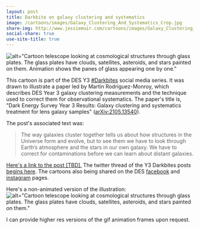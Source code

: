 ```yaml
---
layout: post
title: Darkbite on galaxy clustering and systematics
image: /cartoons/images/Galaxy_Clustering_And_Systematics_Crop.jpg
share-img: http://www.jessiemuir.com/cartoons/images/Galaxy_Clustering_And_Systematics_Crop.jpg
social-share: true
use-site-title: true
---
```


![alt="Cartoon telescope looking at cosmological structures through glass plates. The glass plates have clouds, satellites, asteroids, and stars painted on them. Animation shows the panes of glass appearing one by one."](/cartoons/images/Galaxy_Clustering_And_Systematics_For_Gif_Low_Res.gif)

This cartoon is part of the DES Y3 [#Darkbites](https://twitter.com/hashtag/darkbites?src=hashtag_click) social media series. It was drawn to illustrate a paper led by Martin Rodriguez-Monroy, which describes DES Year 3 galaxy clustering measurements and the technique used to correct them for observational systematics.  The paper's title is, "Dark Energy Survey Year 3 Results: Galaxy clustering and systematics treatment for lens galaxy samples" ([arXiv:2105.13540](https://arxiv.org/abs/2105.13540)).

The post's associated text was:

> The way galaxies cluster together tells us about how structures in the Universe form and evolve, but to see them we have to look through Earth’s atmosphere and the stars in our own galaxy. We have to correct for contaminations before we can learn about distant galaxies.

[Here's a link to the post [TBD].]() The twitter thread of the Y3 Darkbites posts [begins here](https://twitter.com/theDESurvey/status/1334937310606004227). The cartoons also being shared on the DES [facebook](https://www.facebook.com/darkenergysurvey) and [instagram](https://www.instagram.com/darkenergysurvey/) pages.


Here's a non-animated version of the illustration:
![alt="Cartoon telescope looking at cosmological structures through glass plates. The glass plates have clouds, satellites, asteroids, and stars painted on them."](/cartoons/images/Galaxy_Clustering_And_Systematics_Crop.jpg)

I can provide higher res versions of the gif animation frames upon request.


